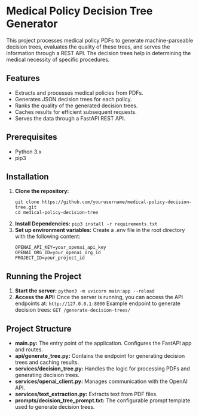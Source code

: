# Medical Policy Decision Tree Generator

This project processes medical policy PDFs to generate machine-parseable decision trees, evaluates the quality of these trees, and serves the information through a REST API. The decision trees help in determining the medical necessity of specific procedures.

## Features
- Extracts and processes medical policies from PDFs.
- Generates JSON decision trees for each policy.
- Ranks the quality of the generated decision trees.
- Caches results for efficient subsequent requests.
- Serves the data through a FastAPI REST API.

## Prerequisites
- Python 3.x
- pip3

## Installation

1. **Clone the repository:**
    ```
    git clone https://github.com/yourusername/medical-policy-decision-tree.git
    cd medical-policy-decision-tree
    ```
2. **Install Dependencies:**
    `pip3 install -r requirements.txt`
3. **Set up environment variables:**
    Create a .env file in the root directory with the following content:
    ```
    OPENAI_API_KEY=your_openai_api_key
    OPENAI_ORG_ID=your_openai_org_id
    PROJECT_ID=your_project_id
    ```

## Running the Project

1. **Start the server:**
    `python3 -m uvicorn main:app --reload`
2. **Access the API:**
    Once the server is running, you can access the API endpoints at:
    `http://127.0.0.1:8000`
    Example endpoint to generate decision trees:
    `GET /generate-decision-trees/`

## Project Structure

- **main.py:** The entry point of the application. Configures the FastAPI app and routes.
- **api/generate_tree.py:** Contains the endpoint for generating decision trees and caching results.
- **services/decision_tree.py:** Handles the logic for processing PDFs and generating decision trees.
- **services/openai_client.py:** Manages communication with the OpenAI API.
- **services/text_extraction.py:** Extracts text from PDF files.
- **prompts/decision_tree_prompt.txt:** The configurable prompt template used to generate decision trees.